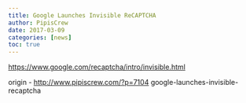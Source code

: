```yaml
---
title: Google Launches Invisible ReCAPTCHA
author: PipisCrew
date: 2017-03-09
categories: [news]
toc: true
---
```


https://www.google.com/recaptcha/intro/invisible.html

origin - http://www.pipiscrew.com/?p=7104 google-launches-invisible-recaptcha